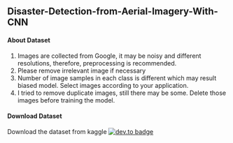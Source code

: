 ## Disaster-Detection-from-Aerial-Imagery-With-CNN

#### About Dataset
1. Images are collected from Google, it may be noisy and different resolutions, therefore, preprocessing is recommended.
2. Please remove irrelevant image if necessary
3. Number of image samples in each class is different which may result biased model. Select images according to your application.
4. I tried to remove duplicate images, still there may be some. Delete those images before training the model.

#### Download Dataset
Download the dataset from kaggle
[![dev.to badge](Dataset)](https://www.kaggle.com/arbethi/disaster-detection-from-aerial-imagery-with-cnn
)
